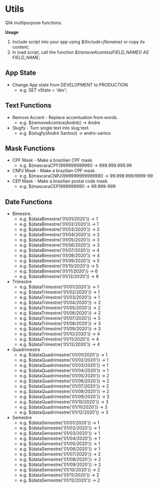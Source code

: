 # Utils
Qlik multipurpose functions.

**Usage**
1. Include script into your app using *$(Include=filename)* or copy its content;
2. In load script, call the function *$(removeAcentos(FIELD_NAME)) AS FIELD_NAME*;

## App State
- Change App state from DEVELOPMENT to PRODUCTION
  - e.g. SET vState = 'dev';

## Text Functions
- Remove Accent - Replace accentuation from words. 
  - e.g. $(removeAcentos(André)) -> Andre
- Slugfy - Turn single text into slug text.
  - e.g. $(slugfy(André Santos)) -> andre-santos

## Mask Functions
- CPF Mask - Make a brazilian CPF mask. 
  - e.g. $(mascaraCPF(99999999999)) -> 999.999.999.99
- CNPJ Mask - Make a brazilian CPF mask. 
  - e.g. $(mascaraCNPJ(99999999999999)) -> 99.999.999/9999-99
- CEP Mask - Make a brazilian postal code mask. 
  - e.g. $(mascaraCEP(99999999)) -> 99.999-999

## Date Functions
- Bimestre. 
  - e.g. $(dataBimestre('01/01/2020')) -> 1
  - e.g. $(dataBimestre('01/02/2020')) -> 1
  - e.g. $(dataBimestre('01/03/2020')) -> 2
  - e.g. $(dataBimestre('01/04/2020')) -> 2
  - e.g. $(dataBimestre('01/05/2020')) -> 3
  - e.g. $(dataBimestre('01/06/2020')) -> 3
  - e.g. $(dataBimestre('01/07/2020')) -> 4
  - e.g. $(dataBimestre('01/08/2020')) -> 4
  - e.g. $(dataBimestre('01/09/2020')) -> 5
  - e.g. $(dataBimestre('01/10/2020')) -> 5
  - e.g. $(dataBimestre('01/11/2020')) -> 6
  - e.g. $(dataBimestre('01/12/2020')) -> 6
- Trimestre
  - e.g. $(dataTrimestre('01/01/2020')) -> 1
  - e.g. $(dataTrimestre('01/02/2020')) -> 1
  - e.g. $(dataTrimestre('01/03/2020')) -> 1
  - e.g. $(dataTrimestre('01/04/2020')) -> 2
  - e.g. $(dataTrimestre('01/05/2020')) -> 2
  - e.g. $(dataTrimestre('01/06/2020')) -> 2
  - e.g. $(dataTrimestre('01/07/2020')) -> 3
  - e.g. $(dataTrimestre('01/08/2020')) -> 3
  - e.g. $(dataTrimestre('01/09/2020')) -> 3
  - e.g. $(dataTrimestre('01/10/2020')) -> 4
  - e.g. $(dataTrimestre('01/11/2020')) -> 4
  - e.g. $(dataTrimestre('01/12/2020')) -> 4
- Quadrimestre
  - e.g. $(dataQuadrimestre('01/01/2020')) -> 1
  - e.g. $(dataQuadrimestre('01/02/2020')) -> 1
  - e.g. $(dataQuadrimestre('01/03/2020')) -> 1
  - e.g. $(dataQuadrimestre('01/04/2020')) -> 1
  - e.g. $(dataQuadrimestre('01/05/2020')) -> 2
  - e.g. $(dataQuadrimestre('01/06/2020')) -> 2
  - e.g. $(dataQuadrimestre('01/07/2020')) -> 2
  - e.g. $(dataQuadrimestre('01/08/2020')) -> 2
  - e.g. $(dataQuadrimestre('01/09/2020')) -> 3
  - e.g. $(dataQuadrimestre('01/10/2020')) -> 3
  - e.g. $(dataQuadrimestre('01/11/2020')) -> 3
  - e.g. $(dataQuadrimestre('01/12/2020')) -> 3
- Semestre
  - e.g. $(dataSemestre('01/01/2020')) -> 1
  - e.g. $(dataSemestre('01/02/2020')) -> 1
  - e.g. $(dataSemestre('01/03/2020')) -> 1
  - e.g. $(dataSemestre('01/04/2020')) -> 1
  - e.g. $(dataSemestre('01/05/2020')) -> 1
  - e.g. $(dataSemestre('01/06/2020')) -> 1
  - e.g. $(dataSemestre('01/07/2020')) -> 2
  - e.g. $(dataSemestre('01/08/2020')) -> 2
  - e.g. $(dataSemestre('01/09/2020')) -> 2
  - e.g. $(dataSemestre('01/10/2020')) -> 2
  - e.g. $(dataSemestre('01/11/2020')) -> 2
  - e.g. $(dataSemestre('01/12/2020')) -> 2
